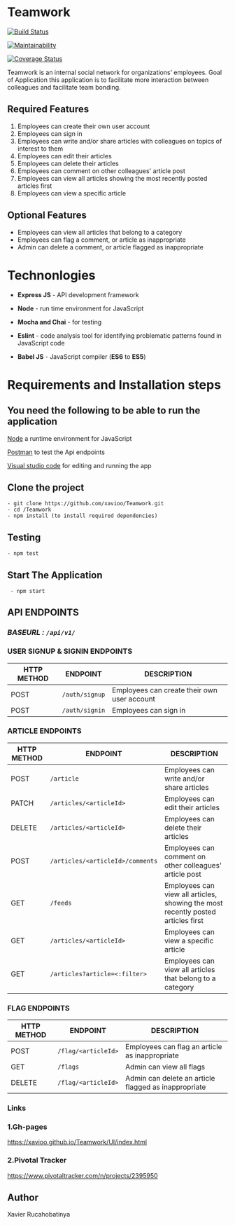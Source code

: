 # Teamwork
[![Build Status](https://travis-ci.org/xavioo/Teamwork.svg?branch=develop)](https://travis-ci.org/xavioo/Teamwork) 

 [![Maintainability](https://api.codeclimate.com/v1/badges/2c2a16a599483ff70e2d/maintainability)](https://codeclimate.com/github/xavioo/Teamwork/maintainability)
 
 [![Coverage Status](https://coveralls.io/repos/github/xavioo/Teamwork/badge.svg?branch=develop)](https://coveralls.io/github/xavioo/Teamwork?branch=develop)


Teamwork is an internal social network for organizations’ employees.
Goal of Application this application is to facilitate more interaction between colleagues and facilitate team bonding.

## Required Features

1. Employees can create their own user account
2. Employees can sign in
3. Employees can write and/or share articles with colleagues on topics of interest to them
4. Employees can edit their articles
5. Employees can delete their articles
6. Employees can comment on other colleagues' article post
7. Employees can view all articles showing the most recently posted articles first
8. Employees can view a specific article

## Optional Features

- Employees can view all articles that belong to a category
- Employees can flag a comment, or article as inappropriate
- Admin can delete a comment, or article flagged as inappropriate


# **Technonlogies**

- **Express JS** - API development framework

- **Node** - run time environment for JavaScript
- **Mocha and Chai** - for testing
- **Eslint** - code analysis tool for identifying problematic patterns found in JavaScript code
- **Babel JS** - JavaScript compiler (**ES6** to **ES5**)

# **Requirements and Installation steps**

## **You need the following to be able to run the application**

[Node](https://nodejs.org/en/download/) a runtime environment for JavaScript

[Postman](https://www.getpostman.com/downloads/) to test the Api endpoints

[Visual studio code](https://code.visualstudio.com/download) for editing and running the app

## **Clone the project**

    - git clone https://github.com/xavioo/Teamwork.git
    - cd /Teamwork
    - npm install (to install required dependencies)
  
## **Testing**

    - npm test

## **Start The Application**

     - npm start

## API ENDPOINTS
### *BASEURL : `/api/v1/`*

### USER SIGNUP & SIGNIN ENDPOINTS 

HTTP METHOD | ENDPOINT | DESCRIPTION
------------|---------------|-----------------------------------------
POST | `/auth/signup`  | Employees can create their own user account
POST | `/auth/signin`  | Employees can sign in

### ARTICLE ENDPOINTS 

HTTP METHOD | ENDPOINT | DESCRIPTION
------------|---------------|-----------------------------------------
POST | `/article` | Employees can write and/or share articles
PATCH | `/articles/<articleId>`| Employees can edit their articles
DELETE | `/articles/<articleId>`| Employees can delete their articles
POST | `/articles/<articleId>/comments`| Employees can comment on other colleagues' article post
GET | `/feeds`| Employees can view all articles, showing the most recently posted articles first
GET | `/articles/<articleId>`|  Employees can view a specific article
GET | `/articles?article=<:filter>`|  Employees can view all articles that belong to a category


### FLAG ENDPOINTS 

HTTP METHOD | ENDPOINT | DESCRIPTION
------------|---------------|-----------------------------------------
POST | `/flag/<articleId>` | Employees can flag an article as inappropriate
GET | `/flags`| Admin can view all flags
DELETE | `/flag/<articleId>`| Admin can delete an article flagged as inappropriate


### Links

### 1.Gh-pages

https://xavioo.github.io/Teamwork/UI/index.html


### 2.Pivotal Tracker

https://www.pivotaltracker.com/n/projects/2395950



## Author
Xavier Rucahobatinya




